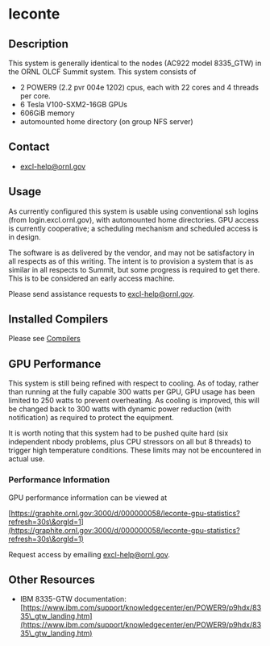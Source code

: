 # leconte

## Description

This system is generally identical to the nodes (AC922 model 8335\_GTW) in the ORNL OLCF Summit system. This system consists of

* 2 POWER9 (2.2 pvr 004e 1202) cpus, each with 22 cores and 4 threads per core.
* 6 Tesla V100-SXM2-16GB GPUs
* 606GiB memory
* automounted home directory (on group NFS server)

## Contact

* excl-help@ornl.gov

## Usage

As currently configured this system is usable using conventional ssh logins (from login.excl.ornl.gov), with automounted home directories. GPU access is currently cooperative; a scheduling mechanism and scheduled access is in design.

The software is as delivered by the vendor, and may not be satisfactory in all respects as of this writing. The intent is to provision a system that is as similar in all respects to Summit, but some progress is required to get there. This is to be considered an early access machine.

Please send assistance requests to excl-help@ornl.gov.

## Installed Compilers

Please see [Compilers](../software/compilers.md)

## GPU Performance

This system is still being refined with respect to cooling. As of today, rather than running at the fully capable 300 watts per GPU, GPU usage has been limited to 250 watts to prevent overheating. As cooling is improved, this will be changed back to 300 watts with dynamic power reduction (with notification) as required to protect the equipment.

It is worth noting that this system had to be pushed quite hard (six independent nbody problems, plus CPU stressors on all but 8 threads) to trigger high temperature conditions. These limits may not be encountered in actual use.

### Performance Information

GPU performance information can be viewed at

[https://graphite.ornl.gov:3000/d/000000058/leconte-gpu-statistics?refresh=30s\&orgId=1](https://graphite.ornl.gov:3000/d/000000058/leconte-gpu-statistics?refresh=30s\&orgId=1)

Request access by emailing excl-help@ornl.gov.

## Other Resources

* IBM 8335-GTW documentation: [https://www.ibm.com/support/knowledgecenter/en/POWER9/p9hdx/8335\_gtw_landing.htm](https://www.ibm.com/support/knowledgecenter/en/POWER9/p9hdx/8335\_gtw_landing.htm)

